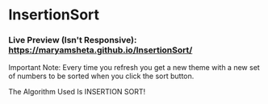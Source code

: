 # InsertionSort

### Live Preview (Isn't Responsive): https://maryamsheta.github.io/InsertionSort/

Important Note: Every time you refresh you get a new theme with a new set of numbers to be sorted when you click the sort button.

The Algorithm Used Is INSERTION SORT!
